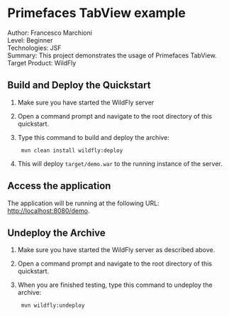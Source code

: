 Primefaces TabView example
===============================
Author: Francesco Marchioni  
Level: Beginner  
Technologies: JSF  
Summary: This project demonstrates the usage of Primefaces TabView.  
Target Product: WildFly  

 
Build and Deploy the Quickstart
-------------------------

1. Make sure you have started the WildFly server  
2. Open a command prompt and navigate to the root directory of this quickstart.
3. Type this command to build and deploy the archive:

        mvn clean install wildfly:deploy

4. This will deploy `target/demo.war` to the running instance of the server.


Access the application 
---------------------

The application will be running at the following URL: <http://localhost:8080/demo>. 


Undeploy the Archive
--------------------

1. Make sure you have started the WildFly server as described above.
2. Open a command prompt and navigate to the root directory of this quickstart.
3. When you are finished testing, type this command to undeploy the archive:

        mvn wildfly:undeploy



